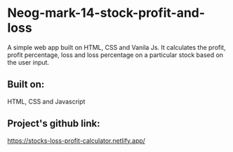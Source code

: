 # Neog-mark-14-stock-profit-and-loss
A simple web app built on HTML, CSS and Vanila Js. It calculates the profit, profit percentage, loss and loss percentage on a particular stock based on the user input. 
## Built on:
HTML, CSS and Javascript

## Project's github link:
https://stocks-loss-profit-calculator.netlify.app/
